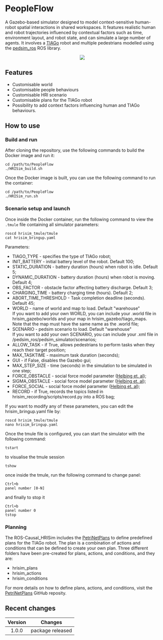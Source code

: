 # PeopleFlow
A Gazebo-based simulator designed to model context-sensitive human-robot spatial interactions in shared workspaces. It features realistic human and
robot trajectories influenced by contextual factors such as time, environment layout, and robot state, and can simulate a large number of agents. It involves a [TIAGo](https://pal-robotics.com/robots/tiago/) robot and multiple pedestrians modelled using the [pedsim_ros](https://github.com/srl-freiburg/pedsim_ros) ROS library.

<div align="center">
<p float="left">
    <img src="https://github.com/lcastri/PeopleFlow/blob/dev/media/peopleflow.gif">
</p>
</div>

## Features
* Customisable world
* Customisable people behaviours
* Customisable HRI scenario
* Customisable plans for the TIAGo robot
* Possibility to add context factors influencing human and TIAGo behaviours.

## How to use
### Build and run
After cloning the repository, use the following commands to build the Docker image and run it:
```
cd /path/to/PeopleFlow
./HRISim_build.sh 
```
Once the Docker image is built, you can use the following command to run the container:
```
cd /path/to/PeopleFlow
./HRISim_run.sh 
```
### Scenario setup and launch
Once inside the Docker container, run the following command to view the `.tmule` file containing all simulator parameters:
```
roscd hrisim_tmule/tmule
cat hrisim_bringup.yaml
```
Parameters:
* TIAGO_TYPE - specifies the type of TIAGo robot;
* INIT_BATTERY - initial battery level of the robot. Default 100;
* STATIC_DURATION - battery duration (hours) when robot is idle. Default 5;
* DYNAMIC_DURATION - battery duration (hours) when robot is moving. Default 4;
* OBS_FACTOR - obstacle factor affecting battery discharge. Default 3;
* CHARGING_TIME - battery charging time (hours). Default 2;
* ABORT_TIME_THRESHOLD - Task completion deadline (seconds). Default 45;
* WORLD - name of world and map to load. Default "warehouse"<br>
If you want to add your own WORLD, you can include your .world file in hrisim_gazebo/worlds and your map in hrisim_gazebo/tiago_maps.<br>
Note that the map must have the same name as the .world file;
* SCENARIO - pedsim scenario to load. Default "warehouse"<br>
If you want to add your own SCENARIO, you can include your .xml file in /pedsim_ros/pedsim_simulator/scenarios;
* ALLOW_TASK - if True, allows pedestrians to perform tasks when they reach their target position;
* MAX_TASKTIME - maximum task duration (seconds);
* GUI - if False, disables the Gazebo gui;
* MAX_STEP_SIZE - time (seconds) in the simulation to be simulated in one step;
* FORCE_OBSTACLE - social force model parameter ([Helbing et. al](https://arxiv.org/pdf/cond-mat/9805244));
* SIGMA_OBSTACLE - social force model parameter ([Helbing et. al](https://arxiv.org/pdf/cond-mat/9805244));
* FORCE_SOCIAL - social force model parameter ([Helbing et. al](https://arxiv.org/pdf/cond-mat/9805244));
* RECORD - if True, records the topics listed in hrisim_recording/scripts/record.py into a ROS bag;

If you want to modify any of these parameters, you can edit the hrisim_bringup.yaml file by:
```
roscd hrisim_tmule/tmule
nano hrisim_bringup.yaml
```
Once the tmule file is configured, you can start the simulator with the following command:
```
tstart
```
to visualise the tmule session
```
tshow
```
once inside the tmule, run the following command to change panel:
```
Ctrl+b
panel number [0-N]
```
and finally to stop it
```
Ctrl+b
panel number 0
tstop
```

### Planning
The ROS-Causal_HRISim includes the [PetriNetPlans](https://github.com/francescodelduchetto/PetriNetPlans) to define predefined plans for the TIAGo robot. The plan is a combination of actions and conditions that can be defined to create your own plan. Three different folders have been pre-created for plans, actions, and conditions, and they are:
* hrisim_plans
* hrisim_actions
* hrisim_conditions

For more details on how to define plans, actions, and conditions, visit the [PetriNetPlans](https://github.com/francescodelduchetto/PetriNetPlans) GitHub reposity.

## Recent changes
| Version | Changes |
| :---: | ----------- |
| 1.0.0 | package released|
